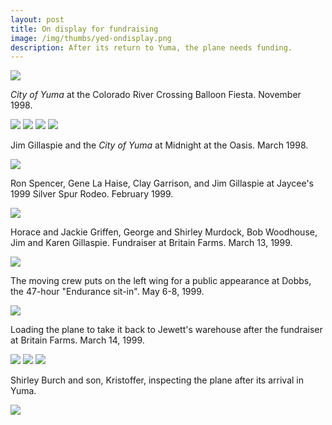 ```yaml
--- 
layout: post
title: On display for fundraising 
image: /img/thumbs/yed-ondisplay.png
description: After its return to Yuma, the plane needs funding.
---
```


 <img src="https://jenner.smugmug.com/Yuma-Endurance-Days/Cty-of-Yuma-Fundraising/i-B44PNWj/0/M/ondisplay-1-M.jpg">

<em>City of Yuma</em> at the Colorado River Crossing Balloon Fiesta. November 1998.

 <img src="https://jenner.smugmug.com/Yuma-Endurance-Days/Cty-of-Yuma-Fundraising/i-8MMJ3tn/0/M/ondisplay-13-M.jpg">

 <img src="https://jenner.smugmug.com/Yuma-Endurance-Days/Cty-of-Yuma-Fundraising/i-hsGQFkB/0/M/ondisplay-4-M.jpg">

 <img src="https://jenner.smugmug.com/Yuma-Endurance-Days/Cty-of-Yuma-Fundraising/i-bxWHLF4/0/M/ondisplay-5-M.jpg">

 <img src="https://jenner.smugmug.com/Yuma-Endurance-Days/Cty-of-Yuma-Fundraising/i-Zcp5qQz/0/M/ondisplay-7-M.jpg">

Jim Gillaspie and the <em>City of Yuma</em> at Midnight at the Oasis. March 1998.

 <img src="https://jenner.smugmug.com/Yuma-Endurance-Days/Cty-of-Yuma-Fundraising/i-tzKXMnQ/0/M/ondisplay-8-M.jpg">

Ron Spencer, Gene La Haise, Clay Garrison, and Jim Gillaspie 
at Jaycee's 1999 Silver Spur Rodeo. February 1999.

 <img src="https://jenner.smugmug.com/Yuma-Endurance-Days/Cty-of-Yuma-Fundraising/i-RgK6cfz/0/M/ondisplay-10-M.jpg">

Horace and Jackie Griffen, George and Shirley Murdock, Bob Woodhouse, 
Jim and Karen Gillaspie. Fundraiser at Britain Farms. March 13, 1999.

 <img src="https://jenner.smugmug.com/Yuma-Endurance-Days/Cty-of-Yuma-Fundraising/i-NqVJVkx/0/M/ondisplay-11-M.jpg">

The moving crew puts on the left wing for a public appearance at 
Dobbs, the 47-hour "Endurance sit-in". May 6-8, 1999.

 <img src="https://jenner.smugmug.com/Yuma-Endurance-Days/Cty-of-Yuma-Fundraising/i-Qqnb4HS/0/M/ondisplay-15-M.jpg">

Loading the plane to take it back to Jewett's warehouse after 
the fundraiser at Britain Farms. March 14, 1999.

 <img src="https://jenner.smugmug.com/Yuma-Endurance-Days/Cty-of-Yuma-Fundraising/i-QDL9Vzp/0/M/ondisplay-18-M.jpg">

 <img src="https://jenner.smugmug.com/Yuma-Endurance-Days/Cty-of-Yuma-Fundraising/i-TZxCV7M/0/M/ondisplay-19-M.jpg">

 <img src="https://jenner.smugmug.com/Yuma-Endurance-Days/Cty-of-Yuma-Fundraising/i-xKtdmhB/0/M/ondisplay-2-M.jpg">

Shirley Burch and son, Kristoffer, inspecting the plane after its arrival in Yuma.

 <img src="https://jenner.smugmug.com/Yuma-Endurance-Days/Cty-of-Yuma-Fundraising/i-KV9MVqX/0/M/ondisplay-20-M.jpg">


